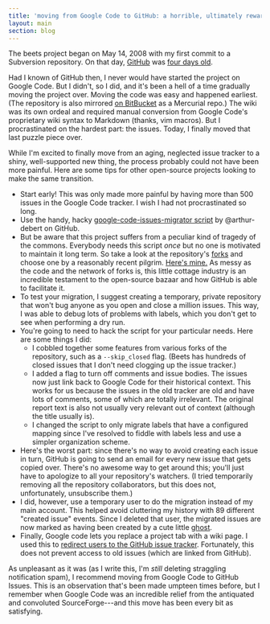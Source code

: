 ```yaml
---
title: 'moving from Google Code to GitHub: a horrible, ultimately rewarding odyssey'
layout: main
section: blog
---
```

The beets project began on May 14, 2008 with my first commit to a Subversion repository. On that day, [GitHub][] was [four days old][launch].

Had I known of GitHub then, I never would have started the project on Google Code. But I didn't, so I did, and it's been a hell of a time gradually moving the project over. Moving the code was easy and happened earliest. (The repository is also mirrored [on BitBucket][bb] as a Mercurial repo.) The wiki was its own ordeal and required manual conversion from Google Code's proprietary wiki syntax to Markdown (thanks, vim macros). But I procrastinated on the hardest part: the issues. Today, I finally moved that last puzzle piece over.

While I'm excited to finally move from an aging, neglected issue tracker to a shiny, well-supported new thing, the process probably could not have been more painful. Here are some tips for other open-source projects looking to make the same transition.

* Start early! This was only made more painful by having more than 500 issues in the Google Code tracker. I wish I had not procrastinated so long.
* Use the handy, hacky [google-code-issues-migrator script][script] by @arthur-debert on GitHub.
* But be aware that this project suffers from a peculiar kind of tragedy of the commons. Everybody needs this script *once* but no one is motivated to maintain it long term. So take a look at the repository's [forks][forks] and choose one by a reasonably recent pilgrim. [Here's mine.][mine] As messy as the code and the network of forks is, this little cottage industry is an incredible testament to the open-source bazaar and how GitHub is able to facilitate it.
* To test your migration, I suggest creating a temporary, private repository that won't bug anyone as you open and close a million issues. This way, I was able to debug lots of problems with labels, which you don't get to see when performing a dry run.
* You're going to need to hack the script for your particular needs. Here are some things I did:
  * I cobbled together some features from various forks of the repository, such as a `--skip_closed` flag. (Beets has hundreds of closed issues that I don't need clogging up the issue tracker.)
  * I added a flag to turn off comments and issue bodies. The issues now just link back to Google Code for their historical context. This works for us because the issues in the old tracker are old and have lots of comments, some of which are totally irrelevant. The original report text is also not usually very relevant out of context (although the title usually is).
  * I changed the script to only migrate labels that have a configured mapping since I've resolved to fiddle with labels less and use a simpler organization scheme.
* Here's the worst part: since there's no way to avoid creating each issue in turn, GitHub is going to send an email for every new issue that gets copied over. There's no awesome way to get around this; you'll just have to apologize to all your repository's watchers. (I tried temporarily removing all the repository collaborators, but this does not, unfortunately, unsubscribe them.)
* I did, however, use a temporary user to do the migration instead of my main account. This helped avoid cluttering my history with 89 different "created issue" events. Since I deleted that user, the migrated issues are now marked as having been created by a cute little [ghost][].
* Finally, Google code lets you replace a project tab with a wiki page. I used this to [redirect users to the GitHub issue tracker][gcw]. Fortunately, this does not prevent access to old issues (which are linked from GitHub).

As unpleasant as it was (as I write this, I'm *still* deleting straggling notification spam), I recommend moving from Google Code to GitHub Issues. This is an observation that's been made umpteen times before, but I remember when Google Code was an incredible relief from the antiquated and convoluted SourceForge---and this move has been every bit as satisfying.

[ghost]: https://github.com/ghost
[gcw]: http://code.google.com/p/beets/wiki/Issues?tm=3
[mine]: https://github.com/sampsyo/google-code-issues-migrator
[forks]: https://github.com/arthur-debert/google-code-issues-migrator/network
[script]: https://github.com/arthur-debert/google-code-issues-migrator
[bb]: https://bitbucket.org/adrian/beets
[launch]: https://github.com/blog/40-we-launched
[GitHub]: http://github.com/
